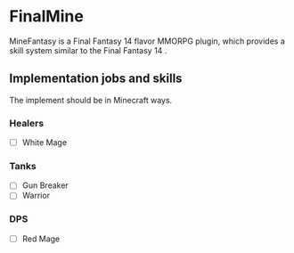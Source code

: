 # FinalMine

MineFantasy is a Final Fantasy 14 flavor MMORPG plugin,
which provides a skill system similar to the Final Fantasy 14 .

## Implementation jobs and skills

The implement should be in Minecraft ways.

### Healers

- [ ] White Mage

### Tanks

- [ ] Gun Breaker
- [ ] Warrior

### DPS

- [ ] Red Mage
